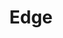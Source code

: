 ---
facebook: https://www.facebook.com/MicrosoftEdge/
github: MicrosoftEdge
logohandle: microsoft_edge
sort: edge
tags:
- browser
- microsoft
title: Edge
twitter: MicrosoftEdge
website: https://www.microsoft.com/en-us/windows/microsoft-edge
wikipedia: https://en.wikipedia.org/wiki/Microsoft_Edge
---